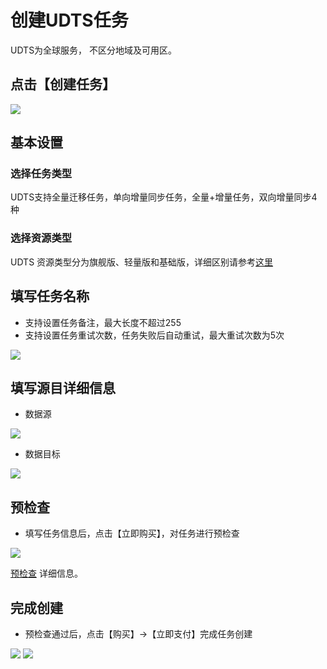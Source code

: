 

# 创建UDTS任务

UDTS为全球服务， 不区分地域及可用区。

## 点击【创建任务】

![](http://udts-doc.cn-bj.ufileos.com/transfer/guide/transfer_create001.png)

## 基本设置

### 选择任务类型
UDTS支持全量迁移任务，单向增量同步任务，全量+增量任务，双向增量同步4种

### 选择资源类型
UDTS 资源类型分为旗舰版、轻量版和基础版，详细区别请参考[这里](https://docs.ucloud.cn/udts/introduction/instancetype)

## 填写任务名称
- 支持设置任务备注，最大长度不超过255
- 支持设置任务重试次数，任务失败后自动重试，最大重试次数为5次

![](http://udts-doc.cn-bj.ufileos.com/transfer/guide/transfer_create009.png)

## 填写源目详细信息
- 数据源

![](http://udts-doc.cn-bj.ufileos.com/transfer/guide/transfer_create010.png)

- 数据目标

![](http://udts-doc.cn-bj.ufileos.com/transfer/guide/transfer_create011.png)



## 预检查

- 填写任务信息后，点击【立即购买】，对任务进行预检查

![](http://udts-doc.cn-bj.ufileos.com/transfer/guide/transfer_create012.png)

[预检查](https://docs.ucloud.cn/udts/guide/checkconnection) 详细信息。

## 完成创建
- 预检查通过后，点击【购买】->【立即支付】完成任务创建

![](http://udts-doc.cn-bj.ufileos.com/transfer/guide/transfer_create013.png)
![](http://udts-doc.cn-bj.ufileos.com/transfer/guide/transfer_create014.png)
